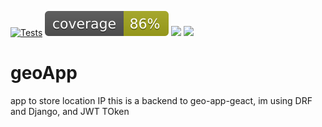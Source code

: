 [![Tests](https://github.com/bartdob/geoApp/actions/workflows/testing.yml/badge.svg)](https://github.com/bartdob/geoApp/actions/workflows/testing.yml) ![](coverage.svg)
![](https://img.shields.io/github/forks/bartdob/geoApp?style=flat)
![](https://img.shields.io/github/license/bartdob/geoApp)
# geoApp
app to store location IP
this is a backend to geo-app-geact, im using DRF and Django, and JWT TOken
